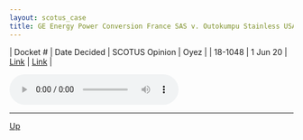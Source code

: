 ```yaml
---
layout: scotus_case
title: GE Energy Power Conversion France SAS v. Outokumpu Stainless USA, LLC
---
```


| Docket # | Date Decided | SCOTUS Opinion | Oyez |
| 18-1048 | 1 Jun 20 | [Link](https://www.supremecourt.gov/opinions/19pdf/590us2r37_j4ek.pdf) | [Link](https://www.oyez.org/cases/2019/18-1048) |

<audio controls>
   <source src='./resources/18-1048.mp3' type='audio/mpeg'>
</audio>

<object data='./resources/18-1048.pdf' type='application/pdf'></object>

---

[Up](./README.md)